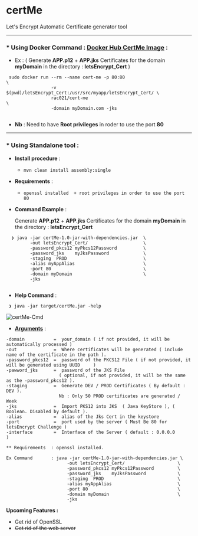 # certMe
Let's Encrypt Automatic Certificate generator tool

----------

### * Using Docker Command : [Docker Hub CertMe Image](https://hub.docker.com/r/rac021/cert-me)  : 
 - Ex : ( Generate **APP.p12** + **APP.jks** Certificates for the domain **myDomain** in the directory : **letsEncrypt_Cert** ) 
```
 sudo docker run --rm --name cert-me -p 80:80                                \
                 -v $(pwd)/letsEncrypt_Cert:/usr/src/myapp/letsEncrypt_Cert/ \
                 rac021/cert-me                                              \
                 -domain myDomain.com -jks
 
```
* **Nb** : Need to have **Root privileges** in roder to use the port **80**

----------

### * Using Standalone tool :

- **Install procedure** :

   - ` mvn clean install assembly:single `
   
   
- **Requirements** : 

   - `openssl installed  + root privileges in order to use the port 80 `


- **Command Example** :

  Generate **APP.p12** + **APP.jks** Certificates for the domain **myDomain** in the directory : **letsEncrypt_Cert**

```
  ❯ java -jar certMe-1.0-jar-with-dependencies.jar  \
         -out letsEncrypt_Cert/                     \
         -password_pkcs12 myPkcs12Password          \
         -password_jks    myJksPassword             \
         -staging  PROD                             \
         -alias myAppAlias                          \
         -port 80                                   \
         -domain myDomain                           \
         -jks  
  
  ```

- **Help Command** :

 ```
  ❯ java -jar target/certMe.jar -help
 ```

![certMe-Cmd](https://user-images.githubusercontent.com/7684497/83450268-3f560980-a455-11ea-8b37-aca5af00ee9a.jpg)


- [**Arguments**](https://user-images.githubusercontent.com/7684497/49657828-def13200-fa40-11e8-8f21-57cfc394be3b.png) :
 ```
-domain           =  your_domain ( if not provided, it will be automatically processed )
-out              =  Where certificates will be generated ( include name of the certificate in the path ).
-password_pkcs12  =  password of the PKCS12 File ( if not provided, it will be generated using UUID     )
-pawword_jks      =  password of the JKS File 
                     ( optional, if not provided, it will be the same as the -password_pkcs12 ).
-staging          =  Generate DEV / PROD Certificates ( By default : DEV ).
                     Nb : Only 50 PROD certificates are generated / Week
-jks              =  Import PKS12 into JKS  ( Java KeyStore ), ( Boolean. Disabled by default ).
-alias            =  alias of the Jks Cert in the keystore
-port             =  port used by the server ( Must Be 80 for letsEncrypt Challenge )
-interface        =  Interface of the Server ( default : 0.0.0.0                    )

** Requirements  : openssl installed.

Ex Command       : java -jar certMe-1.0-jar-with-dependencies.jar \
                        -out letsEncrypt_Cert/                    \
                        -password_pkcs12 myPkcs12Password         \
                        -password_jks    myJksPassword            \
                        -staging  PROD                            \
                        -alias myAppAlias                         \
                        -port 80                                  \
                        -domain myDomain                          \
                        -jks 
```

**Upcoming Features :**

   - Get rid of OpenSSL
   - ~~Get rid of the web server~~
    
    
